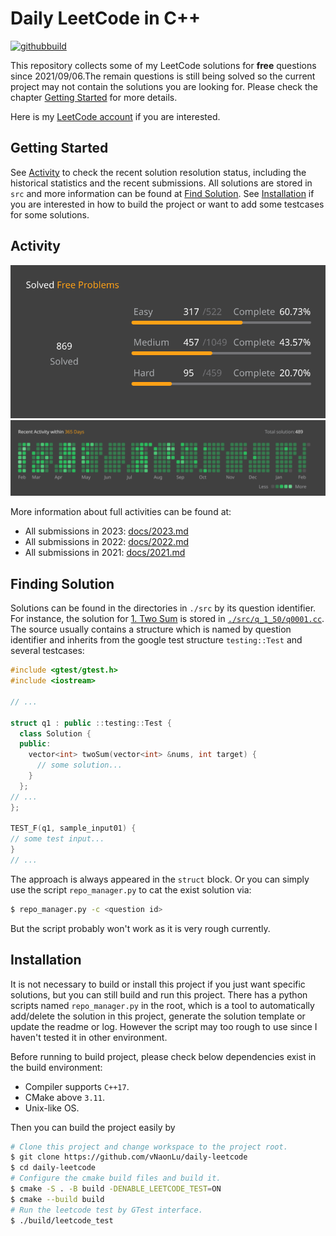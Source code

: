 # Daily LeetCode in C++

[![githubbuild](https://github.com/vNaonLu/Daily_LeetCode/actions/workflows/test.yml/badge.svg)](https://github.com/vNaonLu/Daily_LeetCode/actions)

This repository collects some of my LeetCode solutions for **free** questions since 2021/09/06.The remain questions is still being solved so the current project may not contain the solutions you are looking for. Please check the chapter [Getting Started](#getting-started) for more details.

Here is my [LeetCode account](https://leetcode.com/naon/) if you are interested.


## Getting Started
See [Activity](#activity) to check the recent solution resolution status, including the historical statistics and the recent submissions.
All solutions are stored in `src` and more information can be found at [Find Solution](#finding-solution).
See [Installation](#installation) if you are interested in how to build the project or want to add some testcases for some solutions.

## Activity

![progress](./assets/progress.svg)
![activity](./assets/recent_activity.svg)

More information about full activities can be found at:

- All submissions in 2023: [docs/2023.md](./docs/2023.md)
- All submissions in 2022: [docs/2022.md](./docs/2022.md)
- All submissions in 2021: [docs/2021.md](./docs/2021.md)

## Finding Solution
Solutions can be found in the directories in `./src` by its question identifier. For instance, the solution for [1. Two Sum](https://leetcode.com/problems/two-sum/) is stored in [`./src/q_1_50/q0001.cc`](./src/q_1_50/q0001.cc). The source usually contains a structure which is named by question identifier and inherits from the google test structure `testing::Test` and several testcases:
```cpp
#include <gtest/gtest.h>
#include <iostream>

// ...

struct q1 : public ::testing::Test {
  class Solution {
  public:
    vector<int> twoSum(vector<int> &nums, int target) {
      // some solution...
    }
  };
// ...
};

TEST_F(q1, sample_input01) {
// some test input...
}
// ...
```
The approach is always appeared in the `struct` block. Or you can simply use the script `repo_manager.py` to cat the exist solution via:
```sh
$ repo_manager.py -c <question id>
```
But the script probably won't work as it is very rough currently.

## Installation
It is not necessary to build or install this project if you just want specific solutions, but you can still build and run this project. 
There has a python scripts named `repo_manager.py` in the root, which is a tool to automatically add/delete the solution in this project, generate the solution template or update the readme or log. However the script may too rough to use since I haven't tested it in other environment.

Before running to build project, please check below dependencies exist in the build environment:
 - Compiler supports `C++17`.
 - CMake above `3.11`.
 - Unix-like OS.

Then you can build the project easily by

``` sh
# Clone this project and change workspace to the project root.
$ git clone https://github.com/vNaonLu/daily-leetcode
$ cd daily-leetcode
# Configure the cmake build files and build it.
$ cmake -S . -B build -DENABLE_LEETCODE_TEST=ON
$ cmake --build build
# Run the leetcode test by GTest interface.
$ ./build/leetcode_test
```

